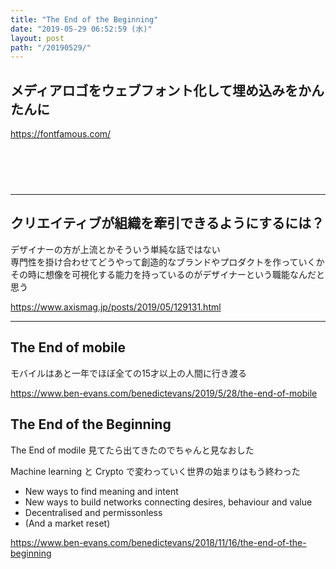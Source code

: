 ```yaml
---
title: "The End of the Beginning"
date: "2019-05-29 06:52:59 (水)"
layout: post
path: "/20190529/"
---
```


## メディアロゴをウェブフォント化して埋め込みをかんたんに

https://fontfamous.com/

<link rel="stylesheet" href="https://cdn.jsdelivr.net/npm/fontfamous@2">

<i class="pr pr-abc" style="font-size:50px;padding:12px;"></i>
<i class="pr pr-new-york-times" style="font-size:50px;padding:12px;"></i>
<i class="pr pr-vice" style="font-size:50px;padding:12px;"></i>
<i class="pr pr-wired" style="font-size:50px;padding:12px;"></i>

---

## クリエイティブが組織を牽引できるようにするには？

デザイナーの方が上流とかそういう単純な話ではない  
専門性を掛け合わせてどうやって創造的なブランドやプロダクトを作っていくか  
その時に想像を可視化する能力を持っているのがデザイナーという職能なんだと思う

https://www.axismag.jp/posts/2019/05/129131.html

---

## The End of mobile 

モバイルはあと一年でほぼ全ての15才以上の人間に行き渡る

https://www.ben-evans.com/benedictevans/2019/5/28/the-end-of-mobile

## The End of the Beginning

The End of modile 見てたら出てきたのでちゃんと見なおした

Machine learning と Crypto で変わっていく世界の始まりはもう終わった

- New ways to find meaning and intent
- New ways to build networks connecting desires, behaviour and value
- Decentralised and permissonless
- (And a market reset)

https://www.ben-evans.com/benedictevans/2018/11/16/the-end-of-the-beginning

